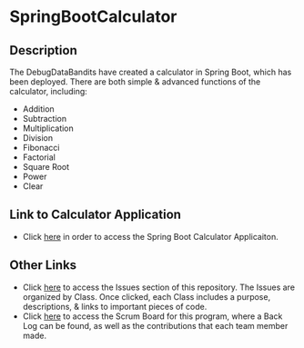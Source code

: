 # SpringBootCalculator

## Description

The DebugDataBandits have created a calculator in Spring Boot, which has been deployed. There are both simple & advanced functions of the calculator, including:
- Addition
- Subtraction
- Multiplication
- Division
- Fibonacci
- Factorial
- Square Root
- Power
- Clear

## Link to Calculator Application

- Click [here](https://spring-boot-calculator.herokuapp.com/calculator) in order to access the Spring Boot Calculator Applicaiton.

## Other Links

- Click [here](https://github.com/AdityaS1426/SpringBootCalculator/issues) to access the Issues section of this repository. The Issues are organized by Class. Once clicked, each Class includes a purpose, descriptions, & links to important pieces of code.
- Click [here](https://github.com/AdityaS1426/SpringBootCalculator/projects/1) to access the Scrum Board for this program, where a Back Log can be found, as well as the contributions that each team member made.
